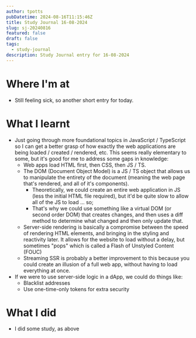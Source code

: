 ```yaml
---
author: tpotts
pubDatetime: 2024-08-16T11:15:46Z
title: Study Journal 16-08-2024
slug: sj-20240816
featured: false
draft: false
tags:
  - study-journal
description: Study Journal entry for 16-08-2024
---
```


# Where I'm at

- Still feeling sick, so another short entry for today.

# What I learnt

- Just going through more foundational topics in JavaScript / TypeScript so I can get a better grasp of how exactly the web applications are being loaded / created / rendered, etc. This seems really elementary to some, but it's good for me to address some gaps in knowledge:
  - Web apps load HTML first, then CSS, then JS / TS.
  - The DOM (Document Object Model) is a JS / TS object that allows us to manipulate the entirety of the document (meaning the web page that's rendered, and all of it's components).
    - Theoretically, we could create an entire web application in JS (less the initial HTML file required), but it'd be quite slow to allow all of the JS to load ... so;
    - That's why we could use something like a virtual DOM (or second order DOM) that creates changes, and then uses a diff method to determine what changed and then only update that.
  - Server-side rendering is basically a compromise between the speed of rendering HTML elements, and bringing in the styling and reactivity later. It allows for the website to load without a delay, but sometimes "pops" which is called a Flash of Unstyled Content (FOUC)
  - Streaming SSR is probably a better improvement to this because you could create an illusion of a full web app, without having to load everything at once.
- If we were to use server-side logic in a dApp, we could do things like:
  - Blacklist addresses
  - Use one-time-only tokens for extra security

# What I did

- I did some study, as above
